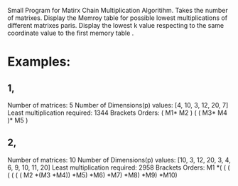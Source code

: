 Small Program for Matirx Chain Multiplication Algoritihm.
Takes the number of matrixes.
Display the Memroy table for possible lowest multiplications of different matrixes paris.
Display the lowest k value respecting to the same coordinate value to the first memory table .

# Examples:
## 1,
Number of matrices: 5
Number of Dimensions(p) values: [4, 10, 3, 12, 20, 7] 
Least multiplication required: 1344
Brackets Orders: ( M1* M2 ) ( ( M3* M4 )* M5 )

## 2,
Number of matrices: 10
Number of Dimensions(p) values: [10, 3, 12, 20, 3, 4, 6, 9, 10, 11, 20] 
Least multiplication required: 2958
Brackets Orders: M1 *( ( ( ( ( ( ( M2 *(M3 *M4)) *M5) *M6) *M7) *M8) *M9) *M10)
